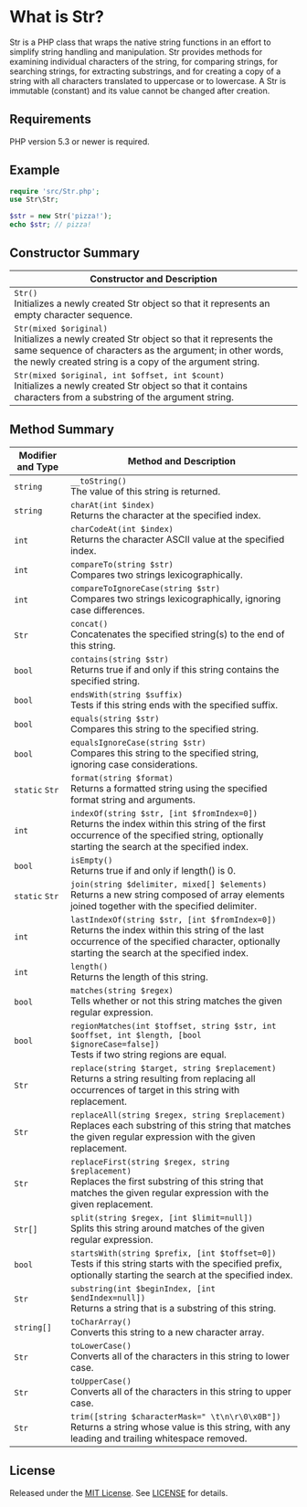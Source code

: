 What is Str?
============

Str is a PHP class that wraps the native string functions in an effort to simplify string handling and manipulation. Str provides methods for examining individual characters of the string, for comparing strings, for searching strings, for extracting substrings, and for creating a copy of a string with all characters translated to uppercase or to lowercase. A Str is immutable (constant) and its value cannot be changed after creation.

Requirements
------------
PHP version 5.3 or newer is required.

Example
-------

```php
require 'src/Str.php';
use Str\Str;

$str = new Str('pizza!');
echo $str; // pizza!
```

Constructor Summary
-------------------

Constructor and Description |
--------------------------- |
`Str()`<br>Initializes a newly created Str object so that it represents an empty character sequence. |
`Str(mixed $original)`<br>Initializes a newly created Str object so that it represents the same sequence of characters as the argument; in other words, the newly created string is a copy of the argument string. |
`Str(mixed $original, int $offset, int $count)`<br>Initializes a newly created Str object so that it contains characters from a substring of the argument string. |

Method Summary
--------------

Modifier and Type | Method and Description
----------------- | ----------------------
`string` | `__toString()`<br>The value of this string is returned.
`string` | `charAt(int $index)`<br>Returns the character at the specified index.
`int` | `charCodeAt(int $index)`<br>Returns the character ASCII value at the specified index.
`int` | `compareTo(string $str)`<br>Compares two strings lexicographically.
`int` | `compareToIgnoreCase(string $str)`<br>Compares two strings lexicographically, ignoring case differences.
`Str` | `concat()`<br>Concatenates the specified string(s) to the end of this string.
`bool` | `contains(string $str)`<br>Returns true if and only if this string contains the specified string.
`bool` | `endsWith(string $suffix)`<br>Tests if this string ends with the specified suffix.
`bool` | `equals(string $str)`<br>Compares this string to the specified string.
`bool` | `equalsIgnoreCase(string $str)`<br>Compares this string to the specified string, ignoring case considerations. 
`static` `Str` | `format(string $format)`<br>Returns a formatted string using the specified format string and arguments.
`int` | `indexOf(string $str, [int $fromIndex=0])`<br>Returns the index within this string of the first occurrence of the specified string, optionally starting the search at the specified index.
`bool` | `isEmpty()`<br>Returns true if and only if length() is 0.
`static` `Str` | `join(string $delimiter, mixed[] $elements)`<br>Returns a new string composed of array elements joined together with the specified delimiter.
`int` | `lastIndexOf(string $str, [int $fromIndex=0])`<br>Returns the index within this string of the last occurrence of the specified character, optionally starting the search at the specified index.
`int` | `length()`<br>Returns the length of this string.
`bool` | `matches(string $regex)`<br>Tells whether or not this string matches the given regular expression.
`bool` | `regionMatches(int $toffset, string $str, int $ooffset, int $length, [bool $ignoreCase=false])`<br>Tests if two string regions are equal.
`Str` | `replace(string $target, string $replacement)`<br>Returns a string resulting from replacing all occurrences of target in this string with replacement.
`Str` | `replaceAll(string $regex, string $replacement)`<br>Replaces each substring of this string that matches the given regular expression with the given replacement.
`Str` | `replaceFirst(string $regex, string $replacement)`<br>Replaces the first substring of this string that matches the given regular expression with the given replacement.
`Str[]` | `split(string $regex, [int $limit=null])`<br>Splits this string around matches of the given regular expression.
`bool` | `startsWith(string $prefix, [int $toffset=0])`<br>Tests if this string starts with the specified prefix, optionally starting the search at the specified index.
`Str` | `substring(int $beginIndex, [int $endIndex=null])`<br>Returns a string that is a substring of this string.
`string[]` | `toCharArray()`<br>Converts this string to a new character array.
`Str` | `toLowerCase()`<br>Converts all of the characters in this string to lower case.
`Str` | `toUpperCase()`<br>Converts all of the characters in this string to upper case.
`Str` | `trim([string $characterMask=" \t\n\r\0\x0B"])`<br>Returns a string whose value is this string, with any leading and trailing whitespace removed.

License
-------
Released under the [MIT License](https://opensource.org/licenses/MIT). See [LICENSE](LICENSE) for details.
